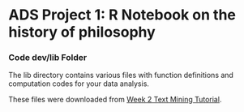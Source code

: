# ADS Project 1:  R Notebook on the history of philosophy

### Code dev/lib Folder

The lib directory contains various files with function definitions and computation codes for your data analysis. 

These files were downloaded from [Week 2 Text Mining Tutorial](https://github.com/TZstatsADS/ADS_Teaching/tree/master/Tutorials/wk2-TextMining/lib).
